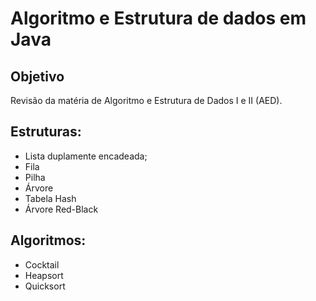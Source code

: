 # Algoritmo e Estrutura de dados em Java

## Objetivo
Revisão da matéria de Algoritmo e Estrutura de Dados I e II (AED).

## Estruturas:
- Lista duplamente encadeada;
- Fila
- Pilha
- Árvore
- Tabela Hash
- Árvore Red-Black

## Algoritmos:
- Cocktail
- Heapsort
- Quicksort

